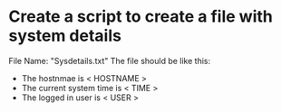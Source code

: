# Create a script to create  a file with system details

File Name: "Sysdetails.txt" 
The file should be like this:

- The hostnmae is < HOSTNAME >
- The current system time is < TIME >
- The logged in user is < USER >




